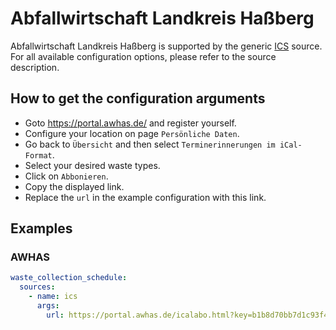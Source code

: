 # Abfallwirtschaft Landkreis Haßberg

Abfallwirtschaft Landkreis Haßberg is supported by the generic [ICS](/doc/source/ics.md) source. For all available configuration options, please refer to the source description.


## How to get the configuration arguments

- Goto <https://portal.awhas.de/> and register yourself.
- Configure your location on page `Persönliche Daten`.
- Go back to `Übersicht` and then select `Terminerinnerungen im iCal-Format`.
- Select your desired waste types.
- Click on `Abbonieren`.
- Copy the displayed link.
- Replace the `url` in the example configuration with this link.

## Examples

### AWHAS

```yaml
waste_collection_schedule:
  sources:
    - name: ics
      args:
        url: https://portal.awhas.de/icalabo.html?key=b1b8d70bb7d1c93f4afbbcca5c57857fcf979511
```
